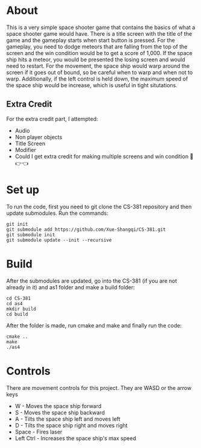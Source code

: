 # About
This is a very simple space shooter game that contains the basics of what a space shooter game would have. There is a title screen with the title of the game and the gameplay starts when start button is pressed. For the gameplay, you need to dodge meteors that are falling from the top of the screen and the win condition would be to get a score of 1,000. If the space ship hits a meteor, you would be presented the losing screen and would need to restart. For the movement, the space ship would warp around the screen if it goes out of bound, so be careful when to warp and when not to warp. Additionally, if the left control is held down, the maximum speed of the space ship would be increase, which is useful in tight situtations.

## Extra Credit 
For the extra credit part, I attempted:
* Audio
* Non player objects
* Title Screen
* Modifier
* Could I get extra credit for making multiple screens and win condition :pleading_face::point_right::point_left:	

# Set up
To run the code, first you need to git clone the CS-381 repository and then update submodules. Run the commands:
```
git init
git submodule add https://github.com/Xue-Shangqi/CS-381.git
git submodule init
git submodule update --init --recursive
```

# Build
After the submodules are updated, go into the CS-381 (if you are not already in it) and as1 folder and make a build folder:
```
cd CS-381
cd as4
mkdir build
cd build
```
After the folder is made, run cmake and make and finally run the code:
```
cmake ..
make
./as4
```
# Controls
There are movement controls for this project. They are WASD or the arrow keys
* W - Moves the space ship forward
* S - Moves the space ship backward 
* A - Tilts the space ship left and moves left
* D - Tilts the space ship right and moves right
* Space - Fires laser 
* Left Ctrl - Increases the space ship's max speed 
